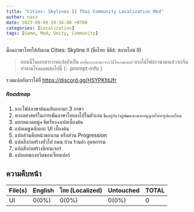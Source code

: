 ```yaml
---
title: "Cities: Skylines II Thai Community Localization Mod"
author: nasz
date: 2023-09-09 19:56:00 +0700
categories: [Localization]
tags: [Game, Mod, Unity, Community]
---
```


ม็อดภาษาไทยให้กับเกม Cities: Skyline II (ชื่อไทย ซิตีส์: สกายไลน์ II)

> ตอนนี้ในเอกสารงานแปลยังเป็น `คำที่แกะออกมาจากวีดีโอเกมเพลย์` หากได้ไฟล์ภาษามาแล้วจะเริ่มทำตามโรดแมพต่อไปนี้
{: .prompt-info }

รวมแปลกับเราได้ที่ <https://discord.gg/HSYPKfdJfr>

##### Roadmap
  1. แกะไฟล์ภาษาต้นฉบับออกมา 3 ภาษา
  2. หากลศาสตร์ในการเพิ่มภาษาไทยลงไปในตัวเกม `ขึ้นอยู่กับว่าผู้พัฒนาเกมจะอนุญาตให้ทำรูปแบบไหน`
  3. แยกหมวดหมู่+จัดเรียง+แปลเบื้องต้น 
  4. แปลเมนูหลักและ UI เบื้องค้น
  5. แปลส่วนคืบหน้าของเกม หรือส่วน Progression
  6. แปลสิ่งก่อสร้างทั่วไป ถนน บ้าน ร้านค้า อุตหกรรม
  7. แปลสิ่งก่อสร้างซิกเนเจอร์
  8. แปลบทของทวิตของเจี๊ยบเปอร์
  

## ความคืบหน้า

| File(s)             | English      | ไทย (Localized) | Untouched     | TOTAL |
|---------------------|:-------------|:----------------|:---------------|:------|
| UI                  | 0(0%)        | 0(0%)     | 0(0%)          | 0 |

